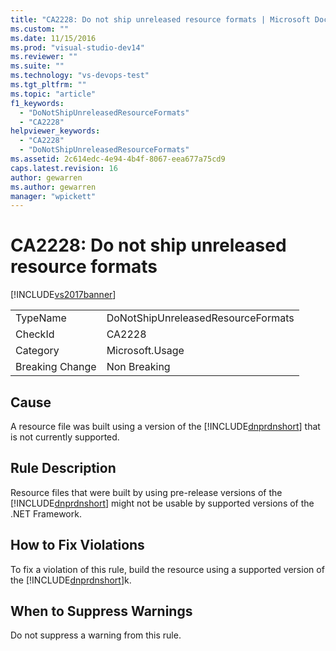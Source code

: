 ```yaml
---
title: "CA2228: Do not ship unreleased resource formats | Microsoft Docs"
ms.custom: ""
ms.date: 11/15/2016
ms.prod: "visual-studio-dev14"
ms.reviewer: ""
ms.suite: ""
ms.technology: "vs-devops-test"
ms.tgt_pltfrm: ""
ms.topic: "article"
f1_keywords:
  - "DoNotShipUnreleasedResourceFormats"
  - "CA2228"
helpviewer_keywords:
  - "CA2228"
  - "DoNotShipUnreleasedResourceFormats"
ms.assetid: 2c614edc-4e94-4b4f-8067-eea677a75cd9
caps.latest.revision: 16
author: gewarren
ms.author: gewarren
manager: "wpickett"
---
```

# CA2228: Do not ship unreleased resource formats
[!INCLUDE[vs2017banner](../includes/vs2017banner.md)]

|||
|-|-|
|TypeName|DoNotShipUnreleasedResourceFormats|
|CheckId|CA2228|
|Category|Microsoft.Usage|
|Breaking Change|Non Breaking|

## Cause
 A resource file was built using a version of the [!INCLUDE[dnprdnshort](../includes/dnprdnshort-md.md)] that is not currently supported.

## Rule Description
 Resource files that were built by using pre-release versions of the [!INCLUDE[dnprdnshort](../includes/dnprdnshort-md.md)] might not be usable by supported versions of the .NET Framework.

## How to Fix Violations
 To fix a violation of this rule, build the resource using a supported version of the [!INCLUDE[dnprdnshort](../includes/dnprdnshort-md.md)]k.

## When to Suppress Warnings
 Do not suppress a warning from this rule.
